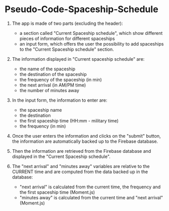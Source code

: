 # Pseudo-Code-Spaceship-Schedule

1. The app is made of two parts (excluding the header):
    - a section called "Current Spaceship schedule", which show different pieces of information for different spaceships
    - an input form, which offers the user the possibility to add spaceships to the "Current Spaceship schedule" section.

2. The information displayed in "Current spaceship schedule" are:
    - the name of the spaceship
    - the destination of the spaceship
    - the frequency of the spaceship (in min)
    - the next arrival (in AM/PM time)
    - the number of minutes away

3. In the input form, the information to enter are:
    - the spaceship name
    - the destination
    - the first spaceship time (HH:mm - military time)
    - the frequency (in min)

4. Once the user enters the information and clicks on the "submit" button, the information are automatically backed up to the Firebase database. 

5. Then the information are retrieved from the Firebase database and displayed in the "Current Spaceship schedule".  

6. The "next arrival" and "minutes away" variables are relative to the CURRENT time and are computed from the data backed up in the database:
    - "next arrival" is calculated from the current time, the frequency and the first spaceship time (Moment.js)
    - "minutes away" is calculated from the current time and "next arrival" (Moment.js)